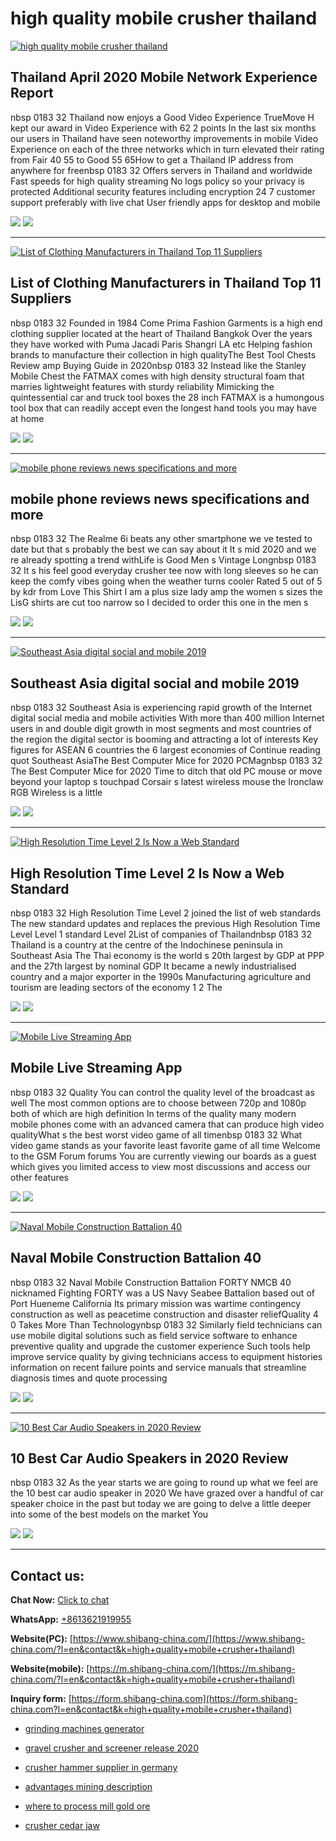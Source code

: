 # high quality mobile crusher thailand

<a href="https://swt.shibang-china.com/?l=en&img&k=high+quality+mobile+crusher+thailand" target="_blank">![high quality mobile crusher thailand](http://static.shibang-china.com/all-800x300/1235.jpg)</a>

## Thailand April 2020 Mobile Network Experience Report
nbsp 0183 32 Thailand now enjoys a Good Video Experience TrueMove H kept our award in Video Experience with 62 2 points In the last six months our users in Thailand have seen noteworthy improvements in mobile Video Experience on each of the three networks which in turn elevated their rating from Fair 40 55 to Good 55 65How to get a Thailand IP address from anywhere for freenbsp 0183 32 Offers servers in Thailand and worldwide Fast speeds for high quality streaming No logs policy so your privacy is protected Additional security features including encryption 24 7 customer support preferably with live chat User friendly apps for desktop and mobile


<a href="https://whatsapp.shibangsoft.com/WhatsApp.php" target="_blank" title="WhatsApp">![](http://static.shibang-china.com/icon/whatsapp.png)</a> <a href="https://swt.shibang-china.com/?l=en&icon&k=high+quality+mobile+crusher+thailand" target="_blank">![](http://static.shibang-china.com/icon/chat-en.png)</a>

---

<a href="https://swt.shibang-china.com/?l=en&img&k=high+quality+mobile+crusher+thailand" target="_blank">![List of Clothing Manufacturers in Thailand Top 11 Suppliers](http://static.shibang-china.com/all-800x300/1062.jpg)</a>

## List of Clothing Manufacturers in Thailand Top 11 Suppliers
nbsp 0183 32 Founded in 1984 Come Prima Fashion Garments is a high end clothing supplier located at the heart of Thailand Bangkok Over the years they have worked with Puma Jacadi Paris Shangri LA etc Helping fashion brands to manufacture their collection in high qualityThe Best Tool Chests Review amp Buying Guide in 2020nbsp 0183 32 Instead like the Stanley Mobile Chest the FATMAX comes with high density structural foam that marries lightweight features with sturdy reliability Mimicking the quintessential car and truck tool boxes the 28 inch FATMAX is a humongous tool box that can readily accept even the longest hand tools you may have at home


<a href="https://whatsapp.shibangsoft.com/WhatsApp.php" target="_blank" title="WhatsApp">![](http://static.shibang-china.com/icon/whatsapp.png)</a> <a href="https://swt.shibang-china.com/?l=en&icon&k=high+quality+mobile+crusher+thailand" target="_blank">![](http://static.shibang-china.com/icon/chat-en.png)</a>

---

<a href="https://swt.shibang-china.com/?l=en&img&k=high+quality+mobile+crusher+thailand" target="_blank">![mobile phone reviews news specifications and more](http://static.shibang-china.com/all-800x300/560.jpg)</a>

## mobile phone reviews news specifications and more
nbsp 0183 32 The Realme 6i beats any other smartphone we ve tested to date but that s probably the best we can say about it It s mid 2020 and we re already spotting a trend withLife is Good Men s Vintage Longnbsp 0183 32 It s his feel good everyday crusher tee now with long sleeves so he can keep the comfy vibes going when the weather turns cooler Rated 5 out of 5 by kdr from Love This Shirt I am a plus size lady amp the women s sizes the LisG shirts are cut too narrow so I decided to order this one in the men s


<a href="https://whatsapp.shibangsoft.com/WhatsApp.php" target="_blank" title="WhatsApp">![](http://static.shibang-china.com/icon/whatsapp.png)</a> <a href="https://swt.shibang-china.com/?l=en&icon&k=high+quality+mobile+crusher+thailand" target="_blank">![](http://static.shibang-china.com/icon/chat-en.png)</a>

---

<a href="https://swt.shibang-china.com/?l=en&img&k=high+quality+mobile+crusher+thailand" target="_blank">![Southeast Asia digital social and mobile 2019](http://static.shibang-china.com/all-800x300/88.jpg)</a>

## Southeast Asia digital social and mobile 2019
nbsp 0183 32 Southeast Asia is experiencing rapid growth of the Internet digital social media and mobile activities With more than 400 million Internet users in and double digit growth in most segments and most countries of the region the digital sector is booming and attracting a lot of interests Key figures for ASEAN 6 countries the 6 largest economies of Continue reading quot Southeast AsiaThe Best Computer Mice for 2020 PCMagnbsp 0183 32 The Best Computer Mice for 2020 Time to ditch that old PC mouse or move beyond your laptop s touchpad Corsair s latest wireless mouse the Ironclaw RGB Wireless is a little


<a href="https://whatsapp.shibangsoft.com/WhatsApp.php" target="_blank" title="WhatsApp">![](http://static.shibang-china.com/icon/whatsapp.png)</a> <a href="https://swt.shibang-china.com/?l=en&icon&k=high+quality+mobile+crusher+thailand" target="_blank">![](http://static.shibang-china.com/icon/chat-en.png)</a>

---

<a href="https://swt.shibang-china.com/?l=en&img&k=high+quality+mobile+crusher+thailand" target="_blank">![High Resolution Time Level 2 Is Now a Web Standard](http://static.shibang-china.com/all-800x300/719.jpg)</a>

## High Resolution Time Level 2 Is Now a Web Standard
nbsp 0183 32 High Resolution Time Level 2 joined the list of web standards The new standard updates and replaces the previous High Resolution Time Level Level 1 standard Level 2List of companies of Thailandnbsp 0183 32 Thailand is a country at the centre of the Indochinese peninsula in Southeast Asia The Thai economy is the world s 20th largest by GDP at PPP and the 27th largest by nominal GDP It became a newly industrialised country and a major exporter in the 1990s Manufacturing agriculture and tourism are leading sectors of the economy 1 2 The


<a href="https://whatsapp.shibangsoft.com/WhatsApp.php" target="_blank" title="WhatsApp">![](http://static.shibang-china.com/icon/whatsapp.png)</a> <a href="https://swt.shibang-china.com/?l=en&icon&k=high+quality+mobile+crusher+thailand" target="_blank">![](http://static.shibang-china.com/icon/chat-en.png)</a>

---

<a href="https://swt.shibang-china.com/?l=en&img&k=high+quality+mobile+crusher+thailand" target="_blank">![Mobile Live Streaming App](http://static.shibang-china.com/all-800x300/1031.jpg)</a>

## Mobile Live Streaming App
nbsp 0183 32 Quality You can control the quality level of the broadcast as well The most common options are to choose between 720p and 1080p both of which are high definition In terms of the quality many modern mobile phones come with an advanced camera that can produce high video qualityWhat s the best worst video game of all timenbsp 0183 32 What video game stands as your favorite least favorite game of all time Welcome to the GSM Forum forums You are currently viewing our boards as a guest which gives you limited access to view most discussions and access our other features


<a href="https://whatsapp.shibangsoft.com/WhatsApp.php" target="_blank" title="WhatsApp">![](http://static.shibang-china.com/icon/whatsapp.png)</a> <a href="https://swt.shibang-china.com/?l=en&icon&k=high+quality+mobile+crusher+thailand" target="_blank">![](http://static.shibang-china.com/icon/chat-en.png)</a>

---

<a href="https://swt.shibang-china.com/?l=en&img&k=high+quality+mobile+crusher+thailand" target="_blank">![Naval Mobile Construction Battalion 40](http://static.shibang-china.com/all-800x300/624.jpg)</a>

## Naval Mobile Construction Battalion 40
nbsp 0183 32 Naval Mobile Construction Battalion FORTY NMCB 40 nicknamed Fighting FORTY was a US Navy Seabee Battalion based out of Port Hueneme California Its primary mission was wartime contingency construction as well as peacetime construction and disaster reliefQuality 4 0 Takes More Than Technologynbsp 0183 32 Similarly field technicians can use mobile digital solutions such as field service software to enhance preventive quality and upgrade the customer experience Such tools help improve service quality by giving technicians access to equipment histories information on recent failure points and service manuals that streamline diagnosis times and quote processing


<a href="https://whatsapp.shibangsoft.com/WhatsApp.php" target="_blank" title="WhatsApp">![](http://static.shibang-china.com/icon/whatsapp.png)</a> <a href="https://swt.shibang-china.com/?l=en&icon&k=high+quality+mobile+crusher+thailand" target="_blank">![](http://static.shibang-china.com/icon/chat-en.png)</a>

---

<a href="https://swt.shibang-china.com/?l=en&img&k=high+quality+mobile+crusher+thailand" target="_blank">![10 Best Car Audio Speakers in 2020 Review](http://static.shibang-china.com/all-800x300/323.jpg)</a>

## 10 Best Car Audio Speakers in 2020 Review
nbsp 0183 32 As the year starts we are going to round up what we feel are the 10 best car audio speaker in 2020 We have grazed over a handful of car speaker choice in the past but today we are going to delve a little deeper into some of the best models on the market You

<a href="https://whatsapp.shibangsoft.com/WhatsApp.php" target="_blank" title="WhatsApp">![](http://static.shibang-china.com/icon/whatsapp.png)</a> <a href="https://swt.shibang-china.com/?l=en&icon&k=high+quality+mobile+crusher+thailand" target="_blank">![](http://static.shibang-china.com/icon/chat-en.png)</a>

---
## Contact us:

**Chat Now:** [Click to chat](https://swt.shibang-china.com?l=en&contact&k=high+quality+mobile+crusher+thailand)

**WhatsApp:**  [+8613621919955](https://whatsapp.shibangsoft.com/WhatsApp.php)

**Website(PC):** [https://www.shibang-china.com/](https://www.shibang-china.com/?l=en&contact&k=high+quality+mobile+crusher+thailand)

**Website(mobile):** [https://m.shibang-china.com/](https://m.shibang-china.com/?l=en&contact&k=high+quality+mobile+crusher+thailand)

**Inquiry form:** [https://form.shibang-china.com](https://form.shibang-china.com?l=en&contact&k=high+quality+mobile+crusher+thailand)

* [grinding machines generator](../164/grinding%20machines%20generator.md)

* [gravel crusher and screener release 2020](../170/gravel%20crusher%20and%20screener%20release%202020.md)

* [crusher hammer supplier in germany](../167/crusher%20hammer%20supplier%20in%20germany.md)

* [advantages mining description](../164/advantages%20mining%20description.md)

* [where to process mill gold ore](../165/where%20to%20process%20mill%20gold%20ore.md)

* [crusher cedar jaw](../170/crusher%20cedar%20jaw.md)